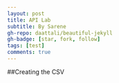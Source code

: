 ```yaml
---
layout: post
title: API Lab
subtitle: By Sarene
gh-repo: daattali/beautiful-jekyll
gh-badge: [star, fork, follow]
tags: [test]
comments: true
---
```


##Creating the CSV
